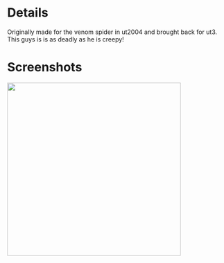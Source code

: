 # Details #

Originally made for the venom spider in ut2004 and brought back for ut3. This guys is is as deadly as he is creepy!

# Screenshots #

<a href='http://rbttinvasion.googlecode.com/svn/trunk/Screenshots/RBTTVenom.jpg'>
<img src='http://rbttinvasion.googlecode.com/svn/trunk/Screenshots/RBTTVenom.jpg' width='400></a'>